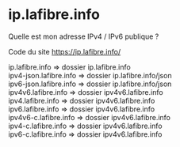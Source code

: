 # ip.lafibre.info
Quelle est mon adresse IPv4 / IPv6 publique ?

Code du site https://ip.lafibre.info/  

ip.lafibre.info => dossier ip.lafibre.info  
ipv4-json.lafibre.info => dossier ip.lafibre.info/json  
ipv6-json.lafibre.info => dossier ip.lafibre.info/json  
ipv4v6.lafibre.info => dossier ipv4v6.lafibre.info  
ipv4.lafibre.info => dossier ipv4v6.lafibre.info  
ipv6.lafibre.info => dossier ipv4v6.lafibre.info  
ipv4v6-c.lafibre.info => dossier ipv4v6.lafibre.info  
ipv4-c.lafibre.info => dossier ipv4v6.lafibre.info  
ipv6-c.lafibre.info => dossier ipv4v6.lafibre.info
